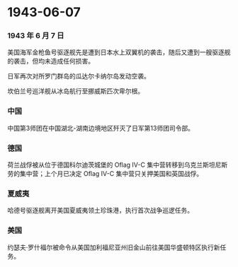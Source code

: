# 1943-06-07

### 1943 年 6 月 7 日

美国海军金枪鱼号驱逐舰先是遭到日本水上双翼机的袭击，随后又遭到一艘驱逐舰的袭击，但均未造成任何损害。

日军再次对所罗门群岛的瓜达尔卡纳尔岛发动空袭。

坎伯兰号巡洋舰从冰岛航行至挪威斯匹次卑尔根。

### 中国

中国第3师团在中国湖北-湖南边境地区歼灭了日军第13师团司令部。

### 德国

荷兰战俘被从位于德国科尔迪茨城堡的 Oflag IV-C
集中营转移到乌克兰斯坦尼斯劳的集中营；上个月已决定 Oflag IV-C
集中营只关押美国和英国战俘。

### 夏威夷

哈德号驱逐舰离开美国夏威夷领土珍珠港，执行首次战争巡逻任务。

### 美国

约瑟夫·罗什福尔被命令从美国加利福尼亚州旧金山前往美国华盛顿特区执行新任务。